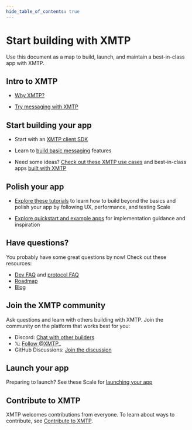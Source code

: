 ```yaml
---
hide_table_of_contents: true
---
```


# Start building with XMTP

Use this document as a map to build, launch, and maintain a best-in-class app with XMTP.

## Intro to XMTP

- [Why XMTP?](/docs/introduction)

- [Try messaging with XMTP](/docs/introduction#try-messaging-with-xmtp)

## Start building your app

- Start with an [XMTP client SDK](/docs/build/get-started)

- Learn to [build basic messaging](/docs/build/get-started) features

- Need some ideas? [Check out these XMTP use cases](/docs/use-cases/messaging) and best-in-class apps [built with XMTP](/built-with-xmtp)

## Polish your app

- [Explore these tutorials](/docs//scale/performance) to learn how to build beyond the basics and polish your app by following UX, performance, and testing Scale

- [Explore quickstart and example apps](/docs/build/get-started#quickstarts-) for implementation guidance and inspiration

## Have questions?

You probably have some great questions by now! Check out these resources:

- [Dev FAQ](/docs/dev-faqs) and [protocol FAQ](/docs/faq)
- [Roadmap](/roadmap)
- [Blog](/blog)

## Join the XMTP community

Ask questions and learn with others building with XMTP. Join the community on the platform that works best for you:

- Discord: [Chat with other builders](https://discord.gg/xmtp)
- 𝕏: [Follow @XMTP\_](https://x.com/xmtp_)
- GitHub Discussions: [Join the discussion](https://github.com/orgs/xmtp/discussions)

## Launch your app

Preparing to launch? See these Scale for [launching your app](/docs//scale/launch)

## Contribute to XMTP

XMTP welcomes contributions from everyone. To learn about ways to contribute, see [Contribute to XMTP](/docs/contribute).
